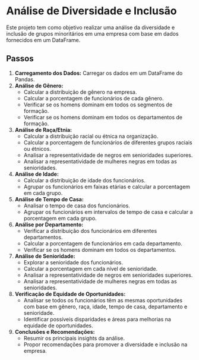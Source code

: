 # Análise de Diversidade e Inclusão

Este projeto tem como objetivo realizar uma análise da diversidade e inclusão de grupos minoritários em uma empresa com base em dados fornecidos em um DataFrame.

## Passos

1. **Carregamento dos Dados:** Carregar os dados em um DataFrame do Pandas.
2. **Análise de Gênero:**
   - Calcular a distribuição de gênero na empresa.
   - Calcular a porcentagem de funcionários de cada gênero.
   - Verificar se os homens dominam em todos os segmentos de formação.
   - Verificar se os homens dominam em todos os departamentos de formação.
3. **Análise de Raça/Etnia:**
   - Calcular a distribuição racial ou étnica na organização.
   - Calcular a porcentagem de funcionários de diferentes grupos raciais ou étnicos.
   - Analisar a representatividade de negros em senioridades superiores.
   - Analisar a representatividade de mulheres negras em todas as senioridades.
4. **Análise de Idade:**
   - Calcular a distribuição de idade dos funcionários.
   - Agrupar os funcionários em faixas etárias e calcular a porcentagem em cada grupo.
5. **Análise de Tempo de Casa:**
   - Analisar o tempo de casa dos funcionários.
   - Agrupar os funcionários em intervalos de tempo de casa e calcular a porcentagem em cada grupo.
6. **Análise por Departamento:**
   - Verificar a distribuição dos funcionários em diferentes departamentos.
   - Calcular a porcentagem de funcionários em cada departamento.
   - Verificar se os homens dominam em todos os departamentos.
7. **Análise de Senioridade:**
   - Explorar a senioridade dos funcionários.
   - Calcular a porcentagem em cada nível de senioridade.
   - Analisar a representatividade de negros em senioridades superiores.
   - Analisar a representatividade de mulheres negras em todas as senioridades.
8. **Verificação de Equidade de Oportunidades:**
   - Analisar se todos os funcionários têm as mesmas oportunidades com base em gênero, raça, idade, tempo de casa, departamento e senioridade.
   - Identificar possíveis disparidades e áreas para melhorias na equidade de oportunidades.
9. **Conclusões e Recomendações:** 
   - Resumir os principais insights da análise.
   - Propor recomendações para promover a diversidade e inclusão na empresa.

